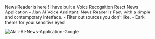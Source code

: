News Reader is here ! I have built a Voice Recognition React News Application - Alan AI Voice Assistant. News Reader is Fast, with a simple and contemporary interface. - Filter out sources you don't like. - Dark theme for your sensitive eyes!

![Alan-AI-News-Application-Google](https://user-images.githubusercontent.com/51352791/95830398-3ce5b380-0d55-11eb-8a18-2afbb3de5dd9.gif)



